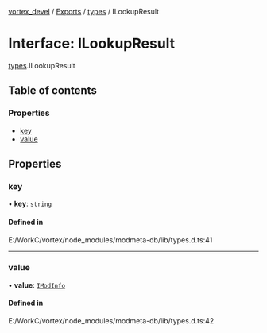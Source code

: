 [vortex_devel](../README.md) / [Exports](../modules.md) / [types](../modules/types.md) / ILookupResult

# Interface: ILookupResult

[types](../modules/types.md).ILookupResult

## Table of contents

### Properties

- [key](types.ILookupResult.md#key)
- [value](types.ILookupResult.md#value)

## Properties

### key

• **key**: `string`

#### Defined in

E:/WorkC/vortex/node_modules/modmeta-db/lib/types.d.ts:41

___

### value

• **value**: [`IModInfo`](types.IModInfo.md)

#### Defined in

E:/WorkC/vortex/node_modules/modmeta-db/lib/types.d.ts:42
